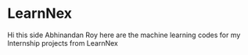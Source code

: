 # LearnNex
Hi this side Abhinandan Roy
here are the machine learning codes for my Internship projects from LearnNex
